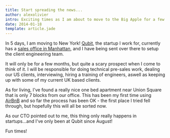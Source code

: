 ```yaml
---
title: Start spreading the news...
author: alexolivier
intro: Exciting times as I am about to move to the Big Apple for a few months for work
date: 2014-01-18
template: article.jade
---
```


In 5 days, I am moving to New York! [Qubit](http://www.qubitproducts.com), the startup I work for, currently has a [sales office in Manhattan](http://www.qubitproducts.com/contact), and I have being sent over there to setup the client engineering team.

It will only be for a few months, but quite a scary prospect when I come to think of it. I will be responsible for doing technical pre-sales work, dealing our US clients, interviewing, hiring a training of engineers, aswell as keeping up with some of my current UK based clients.

As for living, I've found a really nice one bed apartment near Union Square that is only 7 blocks from our office. This has been my first time using [AirBnB](http://airbnb.co.uk) and so far the process has been OK - the first place I tried fell through, but hopefully this will all be sorted now.

As our CTO pointed out to me, this thing only really happens in startups...and I've only been at Qubit since August!

Fun times!